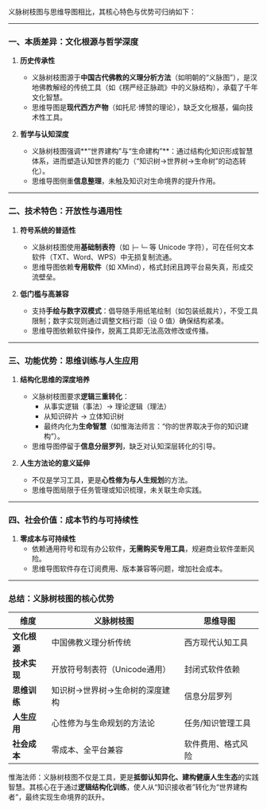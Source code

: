 义脉树枝图与思维导图相比，其核心特色与优势可归纳如下：

---

### **一、本质差异：文化根源与哲学深度**
1. **历史传承性**  
   - 义脉树枝图源于**中国古代佛教的义理分析方法**（如明朝的“义脉图”），是汉地佛教解经的传统工具（如《楞严经正脉疏》中的义脉结构），承载了千年文化智慧。
   - 思维导图是**现代西方产物**（如托尼·博赞的理论），缺乏文化根基，偏向技术性工具。

2. **哲学与认知深度**  
   - 义脉树枝图强调**“世界建构”与“生命建构”**：通过结构化知识形成智慧体系，进而塑造认知世界的能力（“知识树→世界树→生命树”的动态转化）。
   - 思维导图侧重**信息整理**，未触及知识对生命境界的提升作用。

---

### **二、技术特色：开放性与通用性**
1. **符号系统的普适性**  
   - 义脉树枝图使用**基础制表符**（如 `├─` `└─` 等 Unicode 字符），可在任何文本软件（TXT、Word、WPS）中无损复制流通。
   - 思维导图依赖**专用软件**（如 XMind），格式封闭且跨平台易失真，形成交流壁垒。

2. **低门槛与高兼容**  
   - 支持**手绘与数字双模式**：倡导随手用纸笔绘制（如包装纸裁片），不受工具限制；数字实现则通过调整文档行距（设 0 值）确保结构紧凑。
   - 思维导图依赖软件操作，脱离工具即无法高效修改或传播。

---

### **三、功能优势：思维训练与人生应用**
1. **结构化思维的深度培养**  
   - 义脉树枝图要求**逻辑三重转化**：  
     - 从事实逻辑（事法）→ 理论逻辑（理法）  
     - 从知识碎片 → 立体知识树  
     - 最终内化为**生命智慧**（如惟海法师言：“你的世界取决于你的知识建构”）。
   - 思维导图停留于**信息分层罗列**，缺乏对认知深层转化的引导。

2. **人生方法论的意义延伸**  
   - 不仅是学习工具，更是**心性修为与人生规划**的方法。
   - 思维导图局限于任务管理或知识梳理，未关联生命实践。

---

### **四、社会价值：成本节约与可持续性**
1. **零成本与可持续性**  
   - 依赖通用符号和现有办公软件，**无需购买专用工具**，规避商业软件垄断风险。
   - 思维导图软件存在订阅费用、版本兼容等问题，增加社会成本。

---

### **总结：义脉树枝图的核心优势**
| **维度**     | **义脉树枝图**                 | **思维导图**       |
| ------------ | ------------------------------ | ------------------ |
| **文化根源** | 中国佛教义理分析传统           | 西方现代认知工具   |
| **技术实现** | 开放符号制表符（Unicode通用）  | 封闭式软件依赖     |
| **思维训练** | 知识树→世界树→生命树的深度建构 | 信息分层罗列       |
| **人生应用** | 心性修为与生命规划的方法论     | 任务/知识管理工具  |
| **社会成本** | 零成本、全平台兼容             | 软件费用、格式风险 |

惟海法师：义脉树枝图不仅是工具，更是**抵御认知异化、建构健康人生生态**的实践智慧。其核心在于通过**逻辑结构化训练**，使人从“知识接收者”转化为“世界建构者”，最终实现生命境界的跃升。